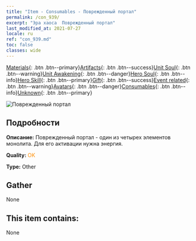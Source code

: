```yaml
---
title: "Item - Consumables - Поврежденный портал"
permalink: /con_939/
excerpt: "Эра хаоса  Поврежденный портал"
last_modified_at: 2021-07-27
locale: ru
ref: "con_939.md"
toc: false
classes: wide
---
```

 [Materials](/ItemsRU/){: .btn .btn--primary}[Artifacts](/ItemsRU/Artifacts/){: .btn .btn--success}[Unit Soul](/ItemsRU/UnitSoul/){: .btn .btn--warning}[Unit Awakening](/ItemsRU/UnitAwakening/){: .btn .btn--danger}[Hero Soul](/ItemsRU/HeroSoul/){: .btn .btn--info}[Hero Skill](/ItemsRU/HeroSkill/){: .btn .btn--primary}[Gift](/ItemsRU/Gift/){: .btn .btn--success}[Event related](/ItemsRU/Events/){: .btn .btn--warning}[Avatars](/ItemsRU/Avatars/){: .btn .btn--danger}[Consumables](/ItemsRU/Consumables/){: .btn .btn--info}[Unknown](/ItemsRU/Unknown/){: .btn .btn--primary}

 ![Поврежденный портал](/images/t/i_40027.png)

## Подробности
 **Описание:** Поврежденный портал - один из четырех элементов монолита. Для его активации нужна энергия.

 **Quality:** <span style="color: #FF8C00">OK</span>

 **Type:** Other

## Gather

  None

## This item contains:

  None


